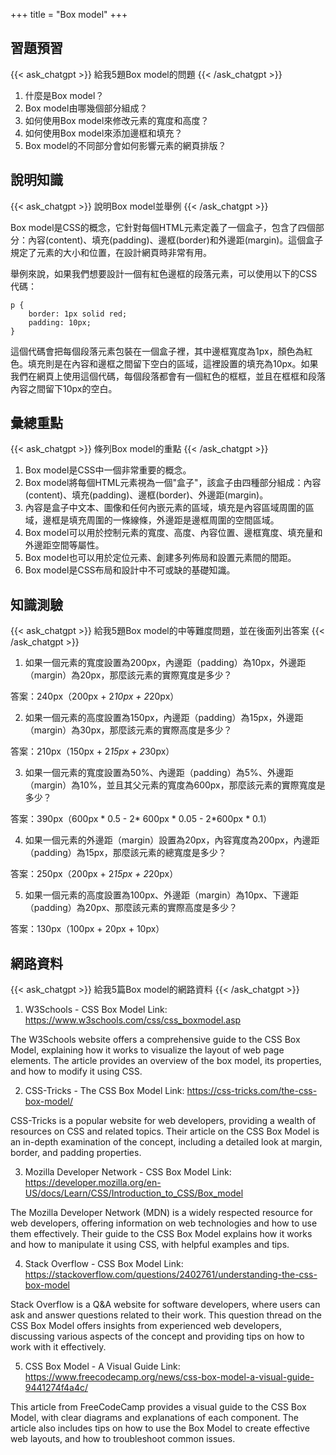 +++
title = "Box model"
+++
## 習題預習
{{< ask_chatgpt >}}
給我5題Box model的問題
{{< /ask_chatgpt >}}



1. 什麼是Box model？ 
2. Box model由哪幾個部分組成？ 
3. 如何使用Box model來修改元素的寬度和高度？ 
4. 如何使用Box model來添加邊框和填充？ 
5. Box model的不同部分會如何影響元素的網頁排版？   

## 說明知識
{{< ask_chatgpt >}}
說明Box model並舉例
{{< /ask_chatgpt >}}



Box model是CSS的概念，它針對每個HTML元素定義了一個盒子，包含了四個部分：內容(content)、填充(padding)、邊框(border)和外邊距(margin)。這個盒子規定了元素的大小和位置，在設計網頁時非常有用。

舉例來說，如果我們想要設計一個有紅色邊框的段落元素，可以使用以下的CSS代碼：

```
p {
    border: 1px solid red;
    padding: 10px;
}
```

這個代碼會把每個段落元素包裝在一個盒子裡，其中邊框寬度為1px，顏色為紅色。填充則是在內容和邊框之間留下空白的區域，這裡設置的填充為10px。如果我們在網頁上使用這個代碼，每個段落都會有一個紅色的框框，並且在框框和段落內容之間留下10px的空白。   

## 彙總重點
{{< ask_chatgpt >}}
條列Box model的重點
{{< /ask_chatgpt >}}



1. Box model是CSS中一個非常重要的概念。
2. Box model將每個HTML元素視為一個"盒子"，該盒子由四種部分組成：內容(content)、填充(padding)、邊框(border)、外邊距(margin)。
3. 內容是盒子中文本、圖像和任何內嵌元素的區域，填充是內容區域周圍的區域，邊框是填充周圍的一條線條，外邊距是邊框周圍的空間區域。
4. Box model可以用於控制元素的寬度、高度、內容位置、邊框寬度、填充量和外邊距空間等屬性。
5. Box model也可以用於定位元素、創建多列佈局和設置元素間的間距。
6. Box model是CSS布局和設計中不可或缺的基礎知識。   

## 知識測驗
{{< ask_chatgpt >}}
給我5題Box model的中等難度問題，並在後面列出答案
{{< /ask_chatgpt >}}



1. 如果一個元素的寬度設置為200px，內邊距（padding）為10px，外邊距（margin）為20px，那麼該元素的實際寬度是多少？

答案：240px（200px + 2*10px + 2*20px）

2. 如果一個元素的高度設置為150px，內邊距（padding）為15px，外邊距（margin）為30px，那麼該元素的實際高度是多少？

答案：210px（150px + 2*15px + 2*30px）

3. 如果一個元素的寬度設置為50%、內邊距（padding）為5%、外邊距（margin）為10%，並且其父元素的寬度為600px，那麼該元素的實際寬度是多少？

答案：390px（600px * 0.5 - 2* 600px * 0.05 - 2*600px * 0.1）

4. 如果一個元素的外邊距（margin）設置為20px，內容寬度為200px，內邊距（padding）為15px，那麼該元素的總寬度是多少？

答案：250px（200px + 2*15px + 2*20px）

5. 如果一個元素的高度設置為100px、外邊距（margin）為10px、下邊距（padding）為20px、那麼該元素的實際高度是多少？

答案：130px（100px + 20px + 10px）   

## 網路資料
{{< ask_chatgpt >}}
給我5篇Box model的網路資料
{{< /ask_chatgpt >}}



1. W3Schools - CSS Box Model
Link: https://www.w3schools.com/css/css_boxmodel.asp

The W3Schools website offers a comprehensive guide to the CSS Box Model, explaining how it works to visualize the layout of web page elements. The article provides an overview of the box model, its properties, and how to modify it using CSS.

2. CSS-Tricks - The CSS Box Model
Link: https://css-tricks.com/the-css-box-model/

CSS-Tricks is a popular website for web developers, providing a wealth of resources on CSS and related topics. Their article on the CSS Box Model is an in-depth examination of the concept, including a detailed look at margin, border, and padding properties.

3. Mozilla Developer Network - CSS Box Model
Link: https://developer.mozilla.org/en-US/docs/Learn/CSS/Introduction_to_CSS/Box_model

The Mozilla Developer Network (MDN) is a widely respected resource for web developers, offering information on web technologies and how to use them effectively. Their guide to the CSS Box Model explains how it works and how to manipulate it using CSS, with helpful examples and tips.

4. Stack Overflow - CSS Box Model
Link: https://stackoverflow.com/questions/2402761/understanding-the-css-box-model

Stack Overflow is a Q&A website for software developers, where users can ask and answer questions related to their work. This question thread on the CSS Box Model offers insights from experienced web developers, discussing various aspects of the concept and providing tips on how to work with it effectively.

5. CSS Box Model - A Visual Guide
Link: https://www.freecodecamp.org/news/css-box-model-a-visual-guide-9441274f4a4c/

This article from FreeCodeCamp provides a visual guide to the CSS Box Model, with clear diagrams and explanations of each component. The article also includes tips on how to use the Box Model to create effective web layouts, and how to troubleshoot common issues.   

